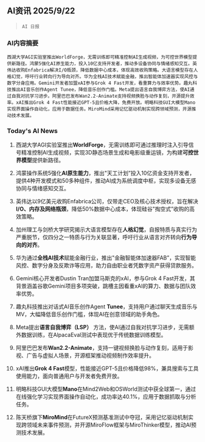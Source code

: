 ## AI资讯 2025/9/22

>  `AI 日报` 



### **AI内容摘要**

```
西湖大学AGI实验室推出WorldForge，无需训练即可精准控制AI生成视频，为可控世界模型提供新路径。鸿蒙5强化AI原生能力，投入10亿支持开发者，推动多设备协同与情绪感知交互。英伟达收购Enfabrica解决I/O瓶颈，降低数据中心成本，体现高效收购策略。大语言模型存在人格幻觉，呼吁行业转向行为导向对齐。华为全栈AI技术赋能金融，推出智能体加速器实现风控与数字分身应用。Gemini开发者加盟xAI参与Grok 4 Fast开发，看重算力与效率优势。趣丸科技推出AI音乐创作Agent Tunee，降低音乐创作门槛。Meta提出语言自我博弈方法，使AI通过自我对抗学习进步。阿里巴巴发布Wan2.2-Animate支持视频换脸与动作复刻，开源提升效率。xAI推出Grok 4 Fast性能接近GPT-5且价格大降，免费开放。明略科技GUI大模型Mano实现界面操作自动化，应用于数据任务。MiroMind采用记忆驱动机制实现跨领域预测，开源推动技术发展。
```



### **Today's AI News**

1. 西湖大学AGI实验室推出**WorldForge**，无需训练即可通过推理时注入引导信号精准控制AI生成视频，实现3D静态场景生成和电影级重运镜，为构建**可控世界模型**提供新路径。

2. 鸿蒙操作系统5强化**AI原生能力**，推出"天工计划”投入10亿资金支持开发者，提供4种开发模式和50多种组件，推动AI成为系统调度中枢，实现多设备无感协同与情绪感知交互。

3. 英伟达以9亿美元收购Enfabrica公司，仅带走CEO及核心技术授权，旨在解决**I/O、内存及网络瓶颈**，降低50%数据中心成本，体现硅谷"掏空式”收购的高效策略。

4. 加州理工与剑桥大学研究揭示大语言模型存在**人格幻觉**，自报特质与真实行为严重脱节，仅四分之一特质与行为关联显著，呼吁行业从语言对齐转向**行为导向的对齐**。

5. 华为通过**全栈AI技术**赋能金融行业，推出"金融智能体加速器FAB”，实现智能风控、数字分身及反欺诈等应用，助力自由职业者凭数字资产获得贷款服务。

6. Gemini核心开发者Dustin Tran加盟马斯克的xAI，参与Grok 4 Fast开发，其背景涵盖谷歌Gemini项目多项突破，跳槽主因看重xAI的算力、数据与团队效率优势。

7. 趣丸科技推出对话式AI音乐创作Agent **Tunee**，支持用户通过聊天生成音乐与MV，大幅降低音乐创作门槛，体现AI在创意领域的助手角色。

8. Meta提出**语言自我博弈（LSP）** 方法，使AI通过自我对抗学习进步，无需额外数据训练，在AlpacaEval测试中表现优于传统数据训练模型。

9. 阿里巴巴发布**Wan2.2-Animate**，支持一键视频换脸与动作复刻，适用于影视、广告与虚拟人场景，开源框架推动视频制作效率提升。

10. xAI推出**Grok 4 Fast**模型，性能接近GPT-5且价格降低98%，兼具搜索与工具使用能力，面向普通用户与开发者免费开放。

11. 明略科技GUI大模型**Mano**在Mind2Web和OSWorld测试中获全球第一，通过在线强化学习实现界面操作自动化，成功率达40.1%，应用于数据抓取与分析任务。

12. 陈天桥旗下**MiroMind**在FutureX预测基准测试中夺冠，采用记忆驱动机制实现跨领域未来事件预测，并开源MiroFlow框架与MiroThinker模型，推动AI预测技术发展。